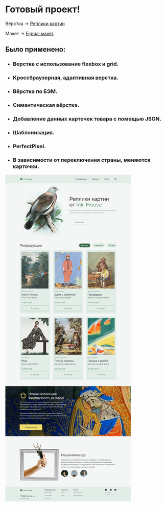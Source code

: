 # Готовый проект!

Вёрстка -> [Реплики картин](https://artiom30.github.io/team-projects/replications-paintings/)

Макет -> [Figma-макет](https://www.figma.com/file/Dgc9JovnFFYrkIZhHXFx0b/House-(Copy)?type=design&node-id=3-838&mode=design&t=Rm16sFwSc7HHkf0G-0)

## Было применено: 
* ### Верстка с использование flexbox и grid.
* ### Кроссбраузерная, адаптивная верстка.
* ### Вёрстка по БЭМ.
* ### Симантическая вёрстка.
* ### Добавление данных карточек товара с помощью JSON.
* ### Шаблонизация.
* ### PerfectPixel.
* ### В зависимости от переключения страны, меняются карточки.

![Реплики картин](img/website/replications-paintings-1440site.jpg)